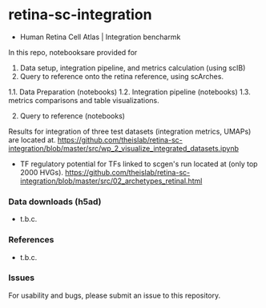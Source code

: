 # retina-sc-integration

- Human Retina Cell Atlas | Integration bencharmk

In this repo, notebooksare provided for

1. Data setup, integration pipeline, and metrics calculation (using scIB)
2. Query to reference onto the retina reference, using scArches.

1.1. Data Preparation (notebooks)
1.2. Integration pipeline (notebooks)
1.3. metrics comparisons and table visualizations.

2. Query to reference (notebooks)

Results for integration of three test datasets (integration metrics, UMAPs) are located at.
https://github.com/theislab/retina-sc-integration/blob/master/src/wp_2_visualize_integrated_datasets.ipynb
- TF regulatory potential for TFs linked to scgen's run located at (only top 2000 HVGs).
https://github.com/theislab/retina-sc-integration/blob/master/src/02_archetypes_retinal.html

### Data downloads (h5ad)
- t.b.c.

### References
- t.b.c.

### Issues

For usability and bugs, please submit an issue to this repository.